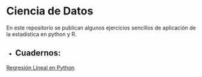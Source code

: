 # Ciencia de Datos
En este repositorio se publican algunos ejercicios sencillos de aplicación de la estadística en python y R.

- ## Cuadernos:
[Regresión Lineal en Python](https://nbviewer.jupyter.org/github/jucbernalca/Ciencia-de-Datos/blob/main/mineria/Cuaderno_Regresion.ipynb) 
